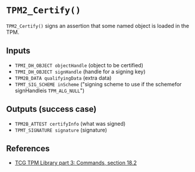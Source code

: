 # `TPM2_Certify()`

`TPM2_Certify()` signs an assertion that some named object is loaded in
the TPM.

## Inputs

 - `TPMI_DH_OBJECT objectHandle` (object to be certified)
 - `TPMI_DH_OBJECT signHandle` (handle for a signing key)
 - `TPM2B_DATA qualifyingData` (extra data)
 - `TPMT_SIG_SCHEME inScheme` ("signing scheme to use if the schemefor signHandleis `TPM_ALG_NULL`")

## Outputs (success case)

 - `TPM2B_ATTEST certifyInfo` (what was signed)
 - `TPMT_SIGNATURE signature` (signature)

## References

 - [TCG TPM Library part 3: Commands, section 18.2](https://trustedcomputinggroup.org/wp-content/uploads/TCG_TPM2_r1p59_Part3_Commands_pub.pdf)

